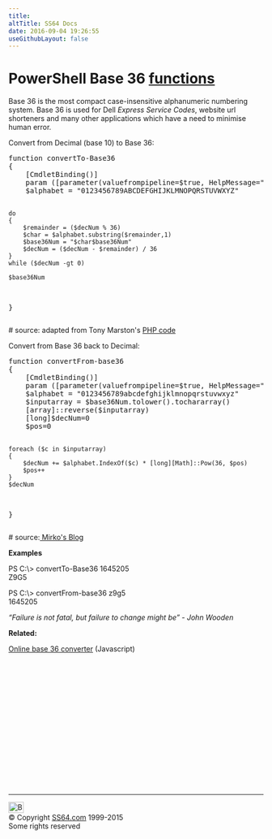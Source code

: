```yaml
---
title:
altTitle: SS64 Docs
date: 2016-09-04 19:26:55
useGithubLayout: false
---
```

<!-- #BeginLibraryItem "/Library/head_pssyntax.lbi" --><!-- #EndLibraryItem --><h1>PowerShell Base 36 <a href="syntax-functions.html">functions</a> </h1>
<p>Base 36 is  the most compact case-insensitive alphanumeric numbering system. 
Base 36 is used for Dell <i>Express Service Codes</i>, website url shorteners and many other applications which have a need to minimise human error.</p>
<p>Convert from Decimal (base 10)  to Base 36:</p>
<pre>function convertTo-Base36
{
    [CmdletBinding()]
    param ([parameter(valuefrompipeline=$true, HelpMessage="Integer number to convert")][int]$decNum="")
    $alphabet = "0123456789ABCDEFGHIJKLMNOPQRSTUVWXYZ"

    do
    {
        $remainder = ($decNum % 36)
        $char = $alphabet.substring($remainder,1)
        $base36Num = "$char$base36Num"
        $decNum = ($decNum - $remainder) / 36
    }
    while ($decNum -gt 0)

    $base36Num
}</pre>
<p># source: adapted from Tony Marston's <a href="http://www.tonymarston.net/php-mysql/converter.html">PHP code</a> </p>
<p>Convert from Base 36 back to Decimal:</p>
<pre>function convertFrom-base36
{
    [CmdletBinding()]
    param ([parameter(valuefrompipeline=$true, HelpMessage="Alphadecimal string to convert")][string]$base36Num="")
    $alphabet = "0123456789abcdefghijklmnopqrstuvwxyz"
    $inputarray = $base36Num.tolower().tochararray()
    [array]::reverse($inputarray)
    [long]$decNum=0
    $pos=0

    foreach ($c in $inputarray)
    {
        $decNum += $alphabet.IndexOf($c) * [long][Math]::Pow(36, $pos)
        $pos++
    }
    $decNum
}
</pre>
<p># source:<a href="http://www.schnellbach.de/node/19"> Mirko's Blog</a></p>
<p><b>Examples</b></p>
<p class="code">PS C:\&gt; convertTo-Base36 1645205<br> 
Z9G5</p>
<p class="code">PS C:\&gt; convertFrom-base36 z9g5<br>
1645205</p>
<p class="quote"><i>“Failure is not fatal, but failure to change might be” - John Wooden</i></p>
<p><b>Related:</b></p>
<p><a href="../convert.html">Online base 36 converter</a> (Javascript) 
<!-- #BeginLibraryItem "/Library/foot_ps.lbi" --></p><p>
<!-- PowerShell300 -->
<ins class="adsbygoogle" style="display:inline-block;width:300px;height:250px" data-ad-client="ca-pub-6140977852749469" data-ad-slot="6253539900"></ins>
<script>
(adsbygoogle = window.adsbygoogle || []).push({});
</script></p>
<hr>
<div id="bl" class="footer"><a href="syntax-base36.html#"><img src="../images/top.png" width="30" height="22" alt="Back to the Top"></a></div>
<div id="br" class="footer, tagline">© Copyright <a href="../index.html">SS64.com</a> 1999-2015<br>
Some rights reserved</div><!-- #EndLibraryItem --><p></p>


